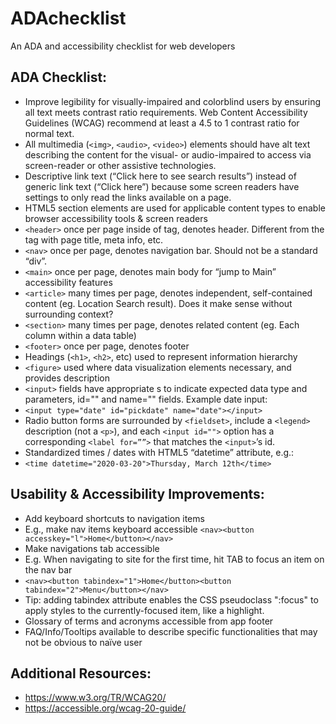 # ADAchecklist
An ADA and accessibility checklist for web developers

## ADA Checklist:
-	Improve legibility for visually-impaired and colorblind users by ensuring all text meets contrast ratio requirements. Web Content Accessibility Guidelines (WCAG) recommend at least a 4.5 to 1 contrast ratio for normal text. 
-	All multimedia (`<img>`, `<audio>`, `<video>`) elements should have alt text describing the content for the visual- or audio-impaired to access via screen-reader or other assistive technologies.
-	Descriptive link text (“Click here to see search results”) instead of generic link text (“Click here”) because some screen readers have settings to only read the links available on a page.
-	HTML5 section elements are used for applicable content types to enable browser accessibility tools & screen readers
  - `<header>` once per page inside of <body> tag, denotes header. Different from the <head> tag with page title, meta info, etc.
  - `<nav>` once per page, denotes navigation bar. Should not be a standard “div”.
  - `<main>` once per page, denotes main body for “jump to Main” accessibility features
  - `<article>` many times per page, denotes independent, self-contained content (eg. Location Search result). Does it make sense without surrounding context?
  - `<section>` many times per page, denotes related content (eg. Each column within a data table)
  - `<footer>` once per page, denotes footer
-	Headings (`<h1>`, `<h2>`, etc) used to represent information hierarchy
-	`<figure>` used where data visualization elements necessary, and <figcaption> provides description
-	`<input>` fields have appropriate <label>s to indicate expected data type and parameters, id="" and name="" fields. Example date input:
  - `<input type="date" id="pickdate" name="date"></input>`
-	Radio button forms are surrounded by `<fieldset>`, include a `<legend>` description (not a `<p>`), and each `<input id="">` option has a corresponding `<label for=””>` that matches the `<input>`’s id. 
-	Standardized times / dates with HTML5 “datetime” attribute, e.g.:
  - `<time datetime="2020-03-20">Thursday, March 12th</time>`
## Usability & Accessibility Improvements:
-	Add keyboard shortcuts to navigation items 
  - E.g., make nav items keyboard accessible `<nav><button accesskey="l">Home</button></nav>` 
-	Make navigations tab accessible
  - E.g. When navigating to site for the first time, hit TAB to focus an item on the nav bar 
  - `<nav><button tabindex="1">Home</button><button tabindex="2">Menu</button></nav>`
  - Tip: adding tabindex attribute enables the CSS pseudoclass ":focus" to apply styles to the currently-focused item, like a highlight.
-	Glossary of terms and acronyms accessible from app footer
-	FAQ/Info/Tooltips available to describe specific functionalities that may not be obvious to naïve user

## Additional Resources:
- https://www.w3.org/TR/WCAG20/
- https://accessible.org/wcag-20-guide/
